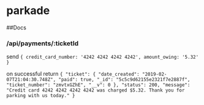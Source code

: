 # parkade

##Docs

### /api/payments/:ticketId
send
`{
  credit_card_number: '4242 4242 4242 4242',
  amount_owing: '5.32'
}`

on successful return
`{
    "ticket": {
        "date_created": "2019-02-07T21:04:30.748Z",
        "paid": true,
        "_id": "5c5c9d62155e2321f7e2887f",
        "ticket_number": "zmvtxGZhE",
        "__v": 0
    },
    "status": 200,
    "message": "Credit card 4242 4242 4242 4242 was charged $5.32. Thank you for parking with us today."
}`
